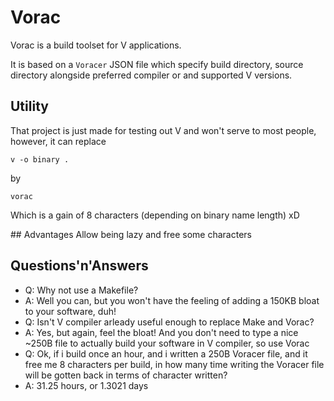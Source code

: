 # Vorac
Vorac is a build toolset for V applications.

It is based on a `Voracer` JSON file which specify build directory, source directory alongside preferred compiler or and supported V versions.
## Utility
That project is just made for testing out V and won't serve to most people, however, it can replace
```
v -o binary .
```
by
```
vorac
```
Which is a gain of 8 characters (depending on binary name length) xD

## Advantages
Allow being lazy and free some characters
## Questions'n'Answers
- Q: Why not use a Makefile?
- A:  Well you can, but you won't have the feeling of adding a 150KB bloat to your software, duh!
- Q: Isn't V compiler arleady useful enough to replace Make and Vorac?
- A: Yes, but again, feel the bloat! And you don't need to type a nice ~250B file to actually build your software in V compiler, so use Vorac
- Q: Ok, if i build once an hour, and i written a 250B Voracer file, and it free me 8 characters per build, in how many time writing the Voracer file will be gotten back in terms of character written?
- A: 31.25 hours, or 1.3021 days
